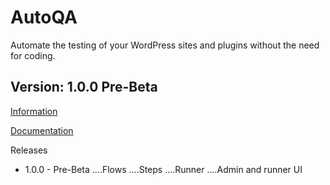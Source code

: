 # AutoQA
Automate the testing of your WordPress sites and plugins without the need for coding.

## Version: 1.0.0 Pre-Beta

[Information](https://julsterobias.github.io/autoqa/)

[Documentation](https://julsterobias.github.io/autoqa/documentation/)

Releases
* 1.0.0 - Pre-Beta
....Flows
....Steps
....Runner
....Admin and runner UI
